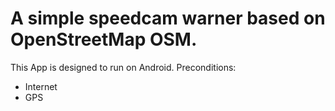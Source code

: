# A simple speedcam warner based on OpenStreetMap OSM. 
This App is designed to run on Android. 
Preconditions:
- Internet
- GPS
